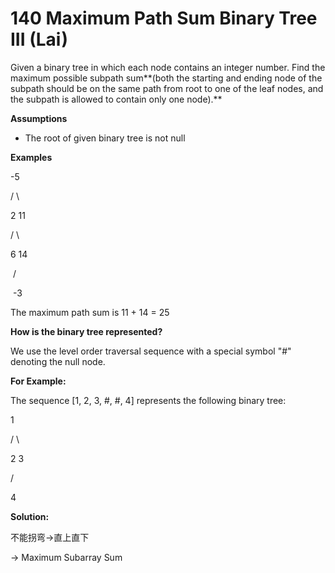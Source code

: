 # 140 Maximum Path Sum Binary Tree III (Lai)

Given a binary tree in which each node contains an integer number. Find the maximum possible subpath sum**(both the starting and ending node of the subpath should be on the same path from root to one of the leaf nodes, and the subpath is allowed to contain only one node).**

**Assumptions**

- The root of given binary tree is not null

**Examples**

  -5

 /   \

2    11

   /   \

  6   14

​      /

​    -3

The maximum path sum is 11 + 14 = 25

**How is the binary tree represented?**

We use the level order traversal sequence with a special symbol "#" denoting the null node.

**For Example:**

The sequence [1, 2, 3, #, #, 4] represents the following binary tree:

  1

 /  \

 2   3

   /

  4



**Solution:**

不能拐弯->直上直下

-> Maximum Subarray Sum

```java
```

